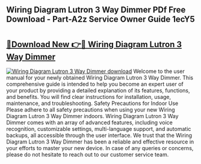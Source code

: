 ## Wiring Diagram Lutron 3 Way Dimmer PDf Free Download - Part-A2z Service Owner Guide 1ecY5

# <h2><a href="http://dfikazq.blite.top/?on=Wiring+Diagram+Lutron+3+Way+Dimmer">🔗Download New 👉🔴 Wiring Diagram Lutron 3 Way Dimmer</a></h2>

[![Wiring Diagram Lutron 3 Way Dimmer download](https://i.imgur.com/lujVjoI.png)](http://dfikazq.blite.top/?on=Wiring+Diagram+Lutron+3+Way+Dimmer)
Welcome to the user manual for your newly obtained Wiring Diagram Lutron 3 Way Dimmer. This comprehensive guide is intended to help you become an expert user of your product by providing a detailed explanation of its features, functions, and benefits. You will find clear instructions for installation, usage, maintenance, and troubleshooting. Safety Precautions for Indoor Use Please adhere to all safety precautions when using your new Wiring Diagram Lutron 3 Way Dimmer indoors. Wiring Diagram Lutron 3 Way Dimmer comes with an array of advanced features, including voice recognition, customizable settings, multi-language support, and automatic backups, all accessible through the user interface. We trust that the Wiring Diagram Lutron 3 Way Dimmer has been a reliable and effective resource in your efforts to master your new device. In case of any queries or concerns, please do not hesitate to reach out to our customer service team.
